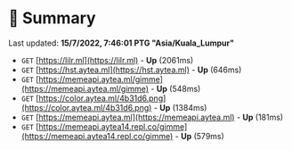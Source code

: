 # 📖 Summary
Last updated: **15/7/2022, 7:46:01 PTG "Asia/Kuala_Lumpur"**

- `GET` [https://lilr.ml](https://lilr.ml) - **Up** (2061ms)
- `GET` [https://hst.aytea.ml](https://hst.aytea.ml) - **Up** (646ms)
- `GET` [https://memeapi.aytea.ml/gimme](https://memeapi.aytea.ml/gimme) - **Up** (548ms)
- `GET` [https://color.aytea.ml/4b31d6.png](https://color.aytea.ml/4b31d6.png) - **Up** (1384ms)
- `GET` [https://memeapi.aytea.ml](https://memeapi.aytea.ml) - **Up** (181ms)
- `GET` [https://memeapi.aytea14.repl.co/gimme](https://memeapi.aytea14.repl.co/gimme) - **Up** (579ms)
